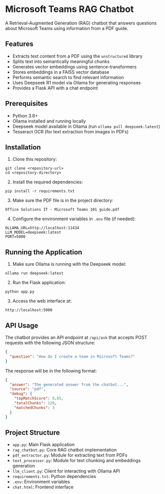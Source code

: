 # Microsoft Teams RAG Chatbot

A Retrieval-Augmented Generation (RAG) chatbot that answers questions about Microsoft Teams using information from a PDF guide.

## Features

- Extracts text content from a PDF using the `unstructured` library
- Splits text into semantically meaningful chunks
- Generates vector embeddings using sentence-transformers
- Stores embeddings in a FAISS vector database
- Performs semantic search to find relevant information
- Uses Deepseek R1 model via Ollama for generating responses
- Provides a Flask API with a chat endpoint

## Prerequisites

- Python 3.8+
- Ollama installed and running locally
- Deepseek model available in Ollama (run `ollama pull deepseek:latest`)
- Tesseract OCR (for text extraction from images in PDFs)

## Installation

1. Clone this repository:
```
git clone <repository-url>
cd <repository-directory>
```

2. Install the required dependencies:
```
pip install -r requirements.txt
```

3. Make sure the PDF file is in the project directory:
```
Office Solutions IT - Microsoft Teams 101 guide.pdf
```

4. Configure the environment variables in `.env` file (if needed):
```
OLLAMA_URL=http://localhost:11434
LLM_MODEL=deepseek:latest
PORT=5000
```

## Running the Application

1. Make sure Ollama is running with the Deepseek model:
```
ollama run deepseek:latest
```

2. Run the Flask application:
```
python app.py
```

3. Access the web interface at:
```
http://localhost:5000
```

## API Usage

The chatbot provides an API endpoint at `/api/ask` that accepts POST requests with the following JSON structure:

```json
{
  "question": "How do I create a team in Microsoft Teams?"
}
```

The response will be in the following format:

```json
{
  "answer": "The generated answer from the chatbot...",
  "source": "pdf",
  "debug": {
    "topMatchScore": 0.85,
    "totalChunks": 120,
    "matchedChunks": 3
  }
}
```

## Project Structure

- `app.py`: Main Flask application
- `rag_chatbot.py`: Core RAG chatbot implementation
- `pdf_extractor.py`: Module for extracting text from PDFs
- `text_processor.py`: Module for text chunking and embeddings generation
- `llm_client.py`: Client for interacting with Ollama API
- `requirements.txt`: Python dependencies
- `.env`: Environment variables
- `chat.html`: Frontend interface 